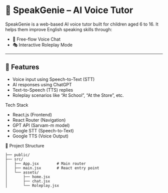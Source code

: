 # 🧠 SpeakGenie – AI Voice Tutor

SpeakGenie is a web-based AI voice tutor built for children aged 6 to 16. It helps them improve English speaking skills through:

- 🎤 Free-flow Voice Chat
- 🎭 Interactive Roleplay Mode

---

## 🚀 Features

- Voice input using Speech-to-Text (STT)
- AI responses using ChatGPT
- Text-to-Speech (TTS) replies
- Roleplay scenarios like “At School”, “At the Store”, etc.

Tech Stack

- React.js (Frontend)
- React Router (Navigation)
- GPT API (Sarvam-m model)
- Google STT (Speech-to-Text)
- Google TTS (Voice Output)

📁 Project Structure

```
├── public/
├── src/
│   ├── App.jsx        # Main router
│   ├── main.jsx       # React entry point
│   └── assets/
│       ├── home.jsx
│       ├── chat.jsx
│       └── Roleplay.jsx
```
